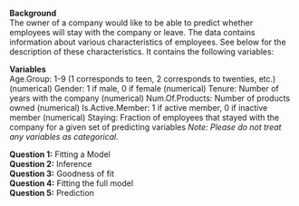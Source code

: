 **Background** <br />
The owner of a company would like to be able to predict whether employees will stay with the company or leave. The data contains information about various characteristics of employees. See below for the description of these characteristics. It contains the following variables:

**Variables** <br />
Age.Group: 1-9 (1 corresponds to teen, 2 corresponds to twenties, etc.) (numerical)
Gender: 1 if male, 0 if female (numerical)
Tenure: Number of years with the company (numerical)
Num.Of.Products: Number of products owned (numerical)
Is.Active.Member: 1 if active member, 0 if inactive member (numerical)
Staying: Fraction of employees that stayed with the company for a given set of predicting variables
*Note: Please do not treat any variables as categorical.*

**Question 1:** Fitting a Model <br />
**Question 2:** Inference <br />
**Question 3:** Goodness of fit  <br />
**Question 4:** Fitting the full model <br />
**Question 5:** Prediction <br />
